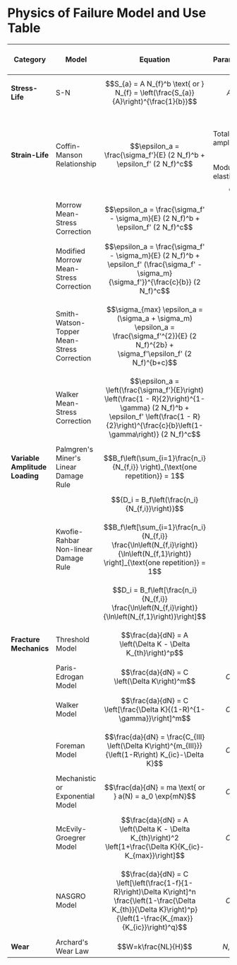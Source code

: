 # Physics of Failure Model and Use Table

| Category | Model | Equation | Parameters | Physics of Failure Applications | RMT Tool(s) |
| -------- | ----- | -------- | ---------- | ------------------------------- | -------- |
| **Stress-Life** | S-N | $$S_{a} = A N_{f}^b \text{ or } N_{f} = \left(\frac{S_{a}}{A}\right)^{\frac{1}{b}}$$ | $$A, b$$ | Low cycle fatigue |      |
| **Strain-Life** | Coffin-Manson Relationship | $$\epsilon_a = \frac{\sigma_f'}{E} (2 N_f)^b + \epsilon_f' (2 N_f)^c$$ | $$\epsilon_a$$ Total strain amplitude, $$E$$ Modulus of elasticity, $$\sigma_f'$$ | High cycle fatigue |      |
|              | Morrow Mean-Stress Correction | $$\epsilon_a = \frac{\sigma_f' - \sigma_m}{E} (2 N_f)^b + \epsilon_f' (2 N_f)^c$$ |    |      |      |
|              | Modified Morrow Mean-Stress Correction | $$\epsilon_a = \frac{\sigma_f' - \sigma_m}{E} (2 N_f)^b + \epsilon_f' (\frac{\sigma_f' - \sigma_m}{\sigma_f'})^{\frac{c}{b}} (2 N_f)^c$$ |    |      |      |
|              | Smith-Watson-Topper Mean-Stress Correction | $$\sigma_{max} \epsilon_a = (\sigma_a + \sigma_m) \epsilon_a = \frac{\sigma_f'^{2}}{E} (2 N_f)^{2b} + \sigma_f'\epsilon_f' (2 N_f)^{b+c}$$ |    |      |      |
|              | Walker Mean-Stress Correction | $$\epsilon_a = \left(\frac{\sigma_f'}{E}\right) \left(\frac{1 - R}{2}\right)^{1-\gamma} (2 N_f)^b + \epsilon_f' \left(\frac{1 - R}{2}\right)^{\frac{c}{b}\left(1-\gamma\right)} (2 N_f)^c$$ |    |      |      |
| **Variable Amplitude Loading** | Palmgren's Miner's Linear Damage Rule | $$B_f\left(\sum_{i=1}\frac{n_i}{N_{f,i}} \right)_{\text{one repetition}} = 1$$ |  | Low/High cycle fatigue |      |
|  |  | $${D_i = B_f\left(\frac{n_i}{N_{f,i}}\right)}$$ |  |  |      |
|  | Kwofie-Rahbar Non-linear Damage Rule | $$B_f\left[\sum_{i=1}\frac{n_i}{N_{f,i}} \frac{\ln\left(N_{f,i}\right)}{\ln\left(N_{f,1}\right)} \right]_{\text{one repetition}} = 1$$ |  |  |      |
|  |  | $$D_i = B_f\left[\frac{n_i}{N_{f,i}} \frac{\ln\left(N_{f,i}\right)}{\ln\left(N_{f,1}\right)}\right]$$ |  |  |      |
| **Fracture Mechanics** | Threshold Model | $$\frac{da}{dN} = A \left(\Delta K - \Delta K_{th}\right)^p$$ |  | Region I |      |
|  | Paris-Edrogan Model | $$\frac{da}{dN} = C \left(\Delta K\right)^m$$ | $$C, m$$ | Region II |      |
|  | Walker Model | $$\frac{da}{dN} = C \left[\frac{\Delta K}{(1-R)^{1-\gamma}}\right]^m$$ | $$C, m$$ | Region II |      |
|  | Foreman Model | $$\frac{da}{dN} = \frac{C_{III} \left(\Delta K\right)^{m_{III}}}{\left(1-R\right) K_{ic}-\Delta K}$$ | $$C, m$$ | Region III |      |
|  | Mechanistic or Exponential Model | $$\frac{da}{dN} = ma \text{ or } a(N) = a_0 \exp{mN}$$ | $$C, m$$ | Region I, II, & III |      |
|  | McEvily-Groegrer Model | $$\frac{da}{dN} = A \left(\Delta K - \Delta K_{th}\right)^2 \left[1+\frac{\Delta K}{K_{ic}-K_{max}}\right]$$ | $$C, m$$ | Region I, II, & III |      |
|  | NASGRO Model | $$\frac{da}{dN} = C \left[\left(\frac{1-f}{1-R}\right)\Delta K\right]^n \frac{\left(1-\frac{\Delta K_{th}}{\Delta K}\right)^p}{\left(1-\frac{K_{max}}{K_{ic}}\right)^q}$$ | $$C, m$$ | Region I, II, & III |      |
| **Wear** | Archard's Wear Law | $$W=k\frac{NL}{H}$$ | $$N, L, H$$ |  |      |
